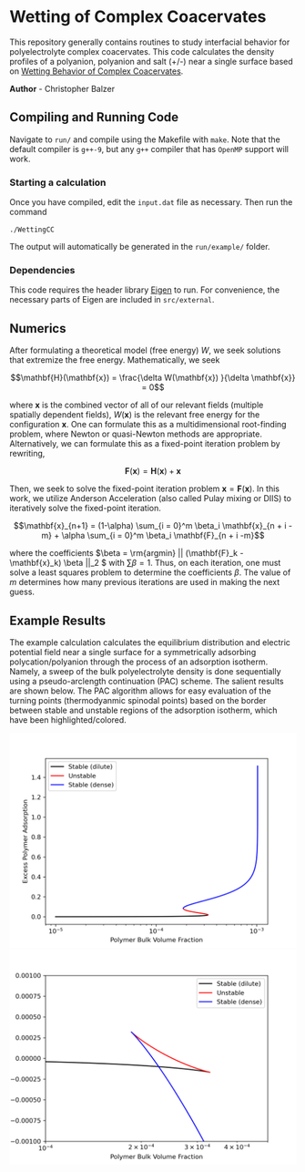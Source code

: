 # Wetting of Complex Coacervates
This repository generally contains routines to study interfacial behavior for polyelectrolyte complex coacervates. This code calculates the density profiles of a polyanion, polyanion and salt (+/-) near a single surface based on [Wetting Behavior of Complex Coacervates](https://doi.org/10.1039/D2SM00859A).

**Author** - Christopher Balzer

## Compiling and Running Code
Navigate to ``run/`` and compile using the Makefile with ``make``.  Note that the default compiler is ``g++-9``, but any ``g++`` compiler that has ``OpenMP`` support will work.

### Starting a calculation
Once you have compiled, edit the ``input.dat`` file as necessary. Then run the command

```
./WettingCC
```

The output will automatically be generated in the ``run/example/`` folder.

### Dependencies
This code requires the header library [Eigen](https://gitlab.com/libeigen/eigen) to run. For convenience, the necessary parts of Eigen are included in ``src/external``.

## Numerics
After formulating a theoretical model (free energy) $W$, we seek solutions that extremize the free energy. Mathematically, we seek

```math
\mathbf{H}(\mathbf{x}) = \frac{\delta W(\mathbf{x}) }{\delta \mathbf{x}} = 0
```

where $\mathbf{x}$ is the combined vector of all of our relevant fields (multiple spatially dependent fields), $W(\mathbf{x})$ is the relevant free energy for the configuration $\mathbf{x}$. One can formulate this as a multidimensional root-finding problem, where Newton or quasi-Newton methods are appropriate. Alternatively, we can formulate this as a fixed-point iteration problem by rewriting,

```math
\mathbf{F}(\mathbf{x}) = \mathbf{H}(\mathbf{x}) + \mathbf{x}
```

Then, we seek to solve the fixed-point iteration problem $\mathbf{x} = \mathbf{F}(\mathbf{x})$. In this work, we utilize Anderson Acceleration (also called Pulay mixing or DIIS) to iteratively solve the fixed-point iteration.

```math
\mathbf{x}_{n+1} = (1-\alpha) \sum_{i = 0}^m  \beta_i \mathbf{x}_{n + i -m} + \alpha \sum_{i = 0}^m  \beta_i \mathbf{F}_{n + i -m}
```
where the coefficients $`\beta = \rm{argmin} || (\mathbf{F}_k - \mathbf{x}_k) \beta ||_2 `$ with $`\sum  \beta = 1`$.  Thus, on each iteration, one must solve a least squares problem to determine the coefficients $\beta$. The value of $m$ determines how many previous iterations are used in making the next guess.

## Example Results
The example calculation calculates the equilibrium distribution and electric potential field near a single surface for a symmetrically adsorbing polycation/polyanion through the process of an adsorption isotherm. Namely, a sweep of the bulk polyelectrolyte density is done sequentially using a pseudo-arclength continuation (PAC) scheme. The salient results are shown below. The PAC algorithm allows for easy evaluation of the turning points (thermodyanmic spinodal points) based on the border between stable and unstable regions of the adsorption isotherm, which have been highlighted/colored.

![Excess Adsorption](example/ExcessAdsorption.png)
![Surface Tension](example/SurfaceTension.png)